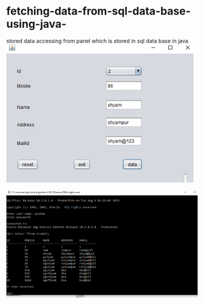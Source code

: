 # fetching-data-from-sql-data-base-using-java-
stored data accessing from panel which is stored in sql data base in    java
![](display/image/01%20fetching%20data.PNG)
<br>
<br>
![](display/image/02%20sql%20data%20base.PNG)
